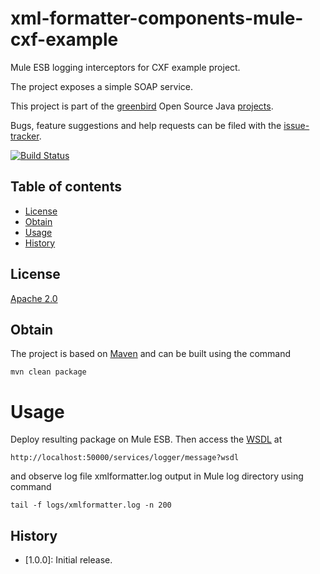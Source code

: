 # xml-formatter-components-mule-cxf-example
Mule ESB logging interceptors for CXF example project. 

The project exposes a simple SOAP service.

This project is part of the [greenbird] Open Source Java [projects].

Bugs, feature suggestions and help requests can be filed with the [issue-tracker].

[![Build Status][build-badge]][build-link]

## Table of contents

- [License](#license)
- [Obtain](#obtain)
- [Usage](#usage)
- [History](#history)

## License
[Apache 2.0]

## Obtain
The project is based on [Maven] and can be built using the command

	mvn clean package

# Usage
Deploy resulting package on Mule ESB. Then access the [WSDL] at

	http://localhost:50000/services/logger/message?wsdl

and observe log file xmlformatter.log output in Mule log directory using command

    tail -f logs/xmlformatter.log -n 200
    
    
## History
- [1.0.0]: Initial release.


[greenbird]:           http://greenbird.com/
[issue-tracker]:       https://github.com/greenbird/xml-formatter-components/issues
[Apache 2.0]:          http://www.apache.org/licenses/LICENSE-2.0.html
[projects]:            http://greenbird.github.io/
[Maven]:               http://maven.apache.org/
[build-badge]:         https://build.greenbird.com/job/xml-formatter-components/badge/icon
[build-link]:          https://build.greenbird.com/job/xml-formatter-components/
[WSDL]:				   http://localhost:50000/services/logger/message?wsdl
